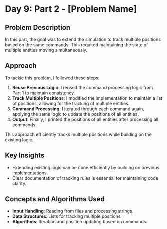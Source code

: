# Day 9: Part 2 - [Problem Name]

## Problem Description
In this part, the goal was to extend the simulation to track multiple positions based on the same commands. This required maintaining the state of multiple entities moving simultaneously.

## Approach
To tackle this problem, I followed these steps:
1. **Reuse Previous Logic**: I reused the command processing logic from Part 1 to maintain consistency.
2. **Track Multiple Positions**: I modified the implementation to maintain a list of positions, allowing for the tracking of multiple entities.
3. **Command Processing**: I iterated through each command again, applying the same logic to update the positions of all entities.
4. **Output**: Finally, I printed the positions of all entities after processing all commands.

This approach efficiently tracks multiple positions while building on the existing logic.

## Key Insights
- Extending existing logic can be done efficiently by building on previous implementations.
- Clear documentation of tracking rules is essential for maintaining code clarity.

## Concepts and Algorithms Used
- **Input Handling**: Reading from files and processing strings.
- **Data Structures**: Lists for tracking multiple positions.
- **Algorithms**: Iteration and position updating based on commands.
